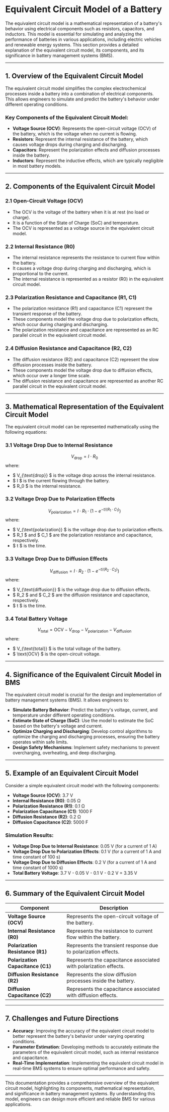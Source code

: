 # Equivalent Circuit Model of a Battery

The equivalent circuit model is a mathematical representation of a battery's behavior using electrical components such as resistors, capacitors, and inductors. This model is essential for simulating and analyzing the performance of batteries in various applications, including electric vehicles and renewable energy systems. This section provides a detailed explanation of the equivalent circuit model, its components, and its significance in battery management systems (BMS).

---

## 1. **Overview of the Equivalent Circuit Model**

The equivalent circuit model simplifies the complex electrochemical processes inside a battery into a combination of electrical components. This allows engineers to simulate and predict the battery's behavior under different operating conditions.

### Key Components of the Equivalent Circuit Model:
- **Voltage Source (OCV)**: Represents the open-circuit voltage (OCV) of the battery, which is the voltage when no current is flowing.
- **Resistors**: Represent the internal resistance of the battery, which causes voltage drops during charging and discharging.
- **Capacitors**: Represent the polarization effects and diffusion processes inside the battery.
- **Inductors**: Represent the inductive effects, which are typically negligible in most battery models.

---

## 2. **Components of the Equivalent Circuit Model**

### 2.1 **Open-Circuit Voltage (OCV)**
- The OCV is the voltage of the battery when it is at rest (no load or charge).
- It is a function of the State of Charge (SoC) and temperature.
- The OCV is represented as a voltage source in the equivalent circuit model.

### 2.2 **Internal Resistance (R0)**
- The internal resistance represents the resistance to current flow within the battery.
- It causes a voltage drop during charging and discharging, which is proportional to the current.
- The internal resistance is represented as a resistor (R0) in the equivalent circuit model.

### 2.3 **Polarization Resistance and Capacitance (R1, C1)**
- The polarization resistance (R1) and capacitance (C1) represent the transient response of the battery.
- These components model the voltage drop due to polarization effects, which occur during charging and discharging.
- The polarization resistance and capacitance are represented as an RC parallel circuit in the equivalent circuit model.

### 2.4 **Diffusion Resistance and Capacitance (R2, C2)**
- The diffusion resistance (R2) and capacitance (C2) represent the slow diffusion processes inside the battery.
- These components model the voltage drop due to diffusion effects, which occur over a longer time scale.
- The diffusion resistance and capacitance are represented as another RC parallel circuit in the equivalent circuit model.

---

## 3. **Mathematical Representation of the Equivalent Circuit Model**

The equivalent circuit model can be represented mathematically using the following equations:

### 3.1 **Voltage Drop Due to Internal Resistance**
$$
V_{\text{drop}} = I \cdot R_0
$$
where:
- $ V_{\text{drop}} $ is the voltage drop across the internal resistance.
- $ I $ is the current flowing through the battery.
- $ R_0 $ is the internal resistance.

### 3.2 **Voltage Drop Due to Polarization Effects**
$$
V_{\text{polarization}} = I \cdot R_1 \cdot (1 - e^{-t / (R_1 \cdot C_1)})
$$
where:
- $ V_{\text{polarization}} $ is the voltage drop due to polarization effects.
- $ R_1 $ and $ C_1 $ are the polarization resistance and capacitance, respectively.
- $ t $ is the time.

### 3.3 **Voltage Drop Due to Diffusion Effects**
$$
V_{\text{diffusion}} = I \cdot R_2 \cdot (1 - e^{-t / (R_2 \cdot C_2)})
$$
where:
- $ V_{\text{diffusion}} $ is the voltage drop due to diffusion effects.
- $ R_2 $ and $ C_2 $ are the diffusion resistance and capacitance, respectively.
- $ t $ is the time.

### 3.4 **Total Battery Voltage**
$$
V_{\text{total}} = \text{OCV} - V_{\text{drop}} - V_{\text{polarization}} - V_{\text{diffusion}}
$$
where:
- $ V_{\text{total}} $ is the total voltage of the battery.
- $ \text{OCV} $ is the open-circuit voltage.

---

## 4. **Significance of the Equivalent Circuit Model in BMS**

The equivalent circuit model is crucial for the design and implementation of battery management systems (BMS). It allows engineers to:

- **Simulate Battery Behavior**: Predict the battery's voltage, current, and temperature under different operating conditions.
- **Estimate State of Charge (SoC)**: Use the model to estimate the SoC based on the battery's voltage and current.
- **Optimize Charging and Discharging**: Develop control algorithms to optimize the charging and discharging processes, ensuring the battery operates within safe limits.
- **Design Safety Mechanisms**: Implement safety mechanisms to prevent overcharging, overheating, and deep discharging.

---

## 5. **Example of an Equivalent Circuit Model**

Consider a simple equivalent circuit model with the following components:
- **Voltage Source (OCV)**: 3.7 V
- **Internal Resistance (R0)**: 0.05 Ω
- **Polarization Resistance (R1)**: 0.1 Ω
- **Polarization Capacitance (C1)**: 1000 F
- **Diffusion Resistance (R2)**: 0.2 Ω
- **Diffusion Capacitance (C2)**: 5000 F

### Simulation Results:
- **Voltage Drop Due to Internal Resistance**: 0.05 V (for a current of 1 A)
- **Voltage Drop Due to Polarization Effects**: 0.1 V (for a current of 1 A and time constant of 100 s)
- **Voltage Drop Due to Diffusion Effects**: 0.2 V (for a current of 1 A and time constant of 1000 s)
- **Total Battery Voltage**: 3.7 V - 0.05 V - 0.1 V - 0.2 V = 3.35 V

---

## 6. **Summary of the Equivalent Circuit Model**

| **Component**         | **Description**                                                                 |
|------------------------|---------------------------------------------------------------------------------|
| **Voltage Source (OCV)** | Represents the open-circuit voltage of the battery.                             |
| **Internal Resistance (R0)** | Represents the resistance to current flow within the battery.                   |
| **Polarization Resistance (R1)** | Represents the transient response due to polarization effects.                  |
| **Polarization Capacitance (C1)** | Represents the capacitance associated with polarization effects.                |
| **Diffusion Resistance (R2)** | Represents the slow diffusion processes inside the battery.                     |
| **Diffusion Capacitance (C2)** | Represents the capacitance associated with diffusion effects.                   |

---

## 7. **Challenges and Future Directions**

- **Accuracy**: Improving the accuracy of the equivalent circuit model to better represent the battery's behavior under varying operating conditions.
- **Parameter Estimation**: Developing methods to accurately estimate the parameters of the equivalent circuit model, such as internal resistance and capacitance.
- **Real-Time Implementation**: Implementing the equivalent circuit model in real-time BMS systems to ensure optimal performance and safety.

---

This documentation provides a comprehensive overview of the equivalent circuit model, highlighting its components, mathematical representation, and significance in battery management systems. By understanding this model, engineers can design more efficient and reliable BMS for various applications.